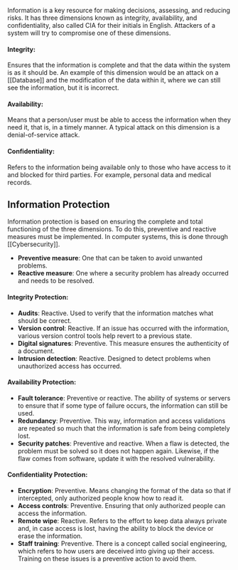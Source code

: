 Information is a key resource for making decisions, assessing, and reducing risks. It has three dimensions known as integrity, availability, and confidentiality, also called CIA for their initials in English. Attackers of a system will try to compromise one of these dimensions.
#### Integrity:
Ensures that the information is complete and that the data within the system is as it should be. An example of this dimension would be an attack on a [[Database]] and the modification of the data within it, where we can still see the information, but it is incorrect.
#### Availability:
Means that a person/user must be able to access the information when they need it, that is, in a timely manner. A typical attack on this dimension is a denial-of-service attack.
#### Confidentiality:
Refers to the information being available only to those who have access to it and blocked for third parties. For example, personal data and medical records.

## Information Protection
Information protection is based on ensuring the complete and total functioning of the three dimensions. To do this, preventive and reactive measures must be implemented. In computer systems, this is done through [[Cybersecurity]].
- **Preventive measure**: One that can be taken to avoid unwanted problems.
- **Reactive measure**: One where a security problem has already occurred and needs to be resolved.
#### Integrity Protection:
- **Audits**: Reactive. Used to verify that the information matches what should be correct.
- **Version control**: Reactive. If an issue has occurred with the information, various version control tools help revert to a previous state.
- **Digital signatures**: Preventive. This measure ensures the authenticity of a document.
- **Intrusion detection**: Reactive. Designed to detect problems when unauthorized access has occurred.
#### Availability Protection:
- **Fault tolerance**: Preventive or reactive. The ability of systems or servers to ensure that if some type of failure occurs, the information can still be used.
- **Redundancy**: Preventive. This way, information and access validations are repeated so much that the information is safe from being completely lost.
- **Security patches**: Preventive and reactive. When a flaw is detected, the problem must be solved so it does not happen again. Likewise, if the flaw comes from software, update it with the resolved vulnerability.
#### Confidentiality Protection:
- **Encryption**: Preventive. Means changing the format of the data so that if intercepted, only authorized people know how to read it.
- **Access controls**: Preventive. Ensuring that only authorized people can access the information.
- **Remote wipe**: Reactive. Refers to the effort to keep data always private and, in case access is lost, having the ability to block the device or erase the information.
- **Staff training**: Preventive. There is a concept called social engineering, which refers to how users are deceived into giving up their access. Training on these issues is a preventive action to avoid them.